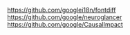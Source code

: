 https://github.com/googlei18n/fontdiff
https://github.com/google/neuroglancer
https://github.com/google/CausalImpact
